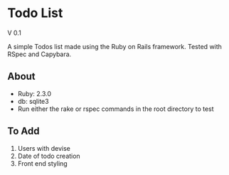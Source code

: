 Todo List
====
V 0.1

A simple Todos list made using the Ruby on Rails framework.
Tested with RSpec and Capybara.

About
----

- Ruby: 2.3.0
- db: sqlite3
- Run either the rake or rspec commands in the root directory to test

To Add
----

1. Users with devise
2. Date of todo creation
3. Front end styling
